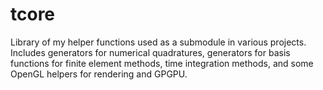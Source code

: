 # tcore
Library of my helper functions used as a submodule in various projects. Includes generators for numerical quadratures, generators for basis functions for finite element methods, time integration methods, and some OpenGL helpers for rendering and GPGPU.
